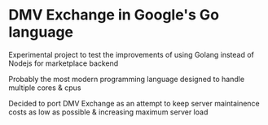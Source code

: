 # DMV Exchange in Google's Go language

Experimental project to test the improvements of using Golang instead of Nodejs for marketplace backend

Probably the most modern programming language designed to handle multiple cores & cpus

Decided to port DMV Exchange as an attempt to keep server maintainence costs as low as possible & increasing maximum
server load
